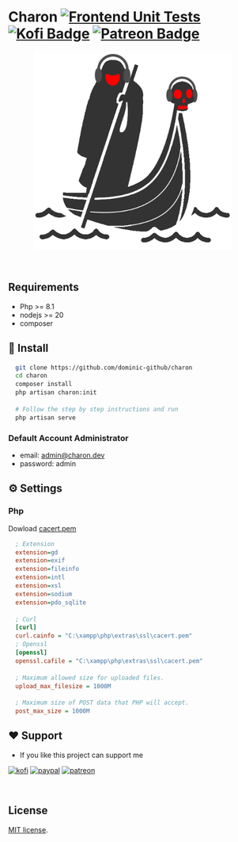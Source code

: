 # Charon [![Frontend Unit Tests](https://github.com/Dominic-github/charon/actions/workflows/frontend.yml/badge.svg)](https://github.com/Dominic-github/charon/actions/workflows/frontend.yml) [![Kofi Badge](https://img.shields.io/badge/-Kofi-ff5f5f?style=flat-square&logo=Kofi&logoColor=white)](https://ko-fi.com/dominic_kofi) [![Patreon Badge](https://img.shields.io/badge/-Patreon-ffffff?style=flat-square&logo=Patreon&logoColor=ff424d)](https://www.patreon.com/user?u=57078534)

<p align="center"><a href="https://github.com/Dominic-github/charon"><img width="400" src="./.github/img/charon.png" alt="Charon"></a></p>

<br/>

## Requirements

- Php >= 8.1
- nodejs >= 20
- composer

## 🚀 Install

```bash
  git clone https://github.com/dominic-github/charon
  cd charon
  composer install
  php artisan charon:init

  # Follow the step by step instructions and run
  php artisan serve
```

### Default Account Administrator
- email: admin@charon.dev
- password: admin


## ⚙️ Settings

### Php

Dowload [cacert.pem](https://curl.se/ca/cacert.pem)

```ini
  ; Extension
  extension=gd
  extension=exif
  extension=fileinfo
  extension=intl
  extension=xsl
  extension=sodium
  extension=pdo_sqlite

  ; Curl
  [curl]
  curl.cainfo = "C:\xampp\php\extras\ssl\cacert.pem"
  ; Openssl
  [openssl]
  openssl.cafile = "C:\xampp\php\extras\ssl\cacert.pem"

  ; Maximum allowed size for uploaded files.
  upload_max_filesize = 1000M

  ; Maximum size of POST data that PHP will accept.
  post_max_size = 1000M
```

## ❤️ Support

- If you like this project can support me

[![kofi](https://img.shields.io/badge/Ko--fi-F16061?style=for-the-badge&logo=ko-fi&logoColor=white)](https://ko-fi.com/Dominic_kofi)
[![paypal](https://img.shields.io/badge/PayPal-00457C?style=for-the-badge&logo=paypal&logoColor=white)](https://paypal.me/DominicPPal)
[![patreon](https://img.shields.io/badge/Patreon-F96854?style=for-the-badge&logo=patreon&logoColor=white)](https://www.patreon.com/Dominic_patreon)

<br/>

## License

[MIT license](https://opensource.org/licenses/MIT).
